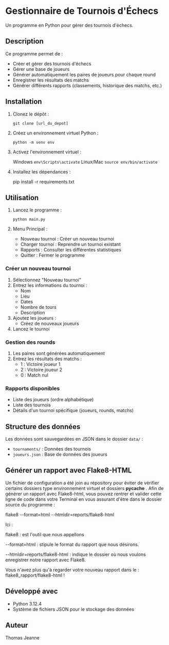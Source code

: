 # Gestionnaire de Tournois d'Échecs

Un programme en Python pour gérer des tournois d'échecs.

## Description

Ce programme permet de :
- Créer et gérer des tournois d'échecs
- Gérer une base de joueurs
- Générer automatiquement les paires de joueurs pour chaque round
- Enregistrer les résultats des matchs
- Générer différents rapports (classements, historique des matchs, etc.)

## Installation

1. Clonez le dépôt :

   `git clone [url_du_depot]`

2. Créez un environnement virtuel Python :

   `python -m venv env`

3. Activez l'environnement virtuel :

   Windows
     `env\Scripts\activate`
   Linux/Mac
     `source env/bin/activate`

4. Installez les dépendances :

   pip install -r requirements.txt

## Utilisation

1. Lancez le programme :

   `python main.py`

2. Menu Principal :
   - Nouveau tournoi : Créer un nouveau tournoi
   - Charger tournoi : Reprendre un tournoi existant
   - Rapports : Consulter les différentes statistiques
   - Quitter : Fermer le programme

### Créer un nouveau tournoi

1. Sélectionnez "Nouveau tournoi"
2. Entrez les informations du tournoi :
   - Nom
   - Lieu
   - Dates
   - Nombre de tours
   - Description
3. Ajoutez les joueurs :
   - Créez de nouveaux joueurs
4. Lancez le tournoi

### Gestion des rounds

1. Les paires sont générées automatiquement
2. Entrez les résultats des matchs :
   - 1 : Victoire joueur 1
   - 2 : Victoire joueur 2
   - 0 : Match nul

### Rapports disponibles

- Liste des joueurs (ordre alphabétique)
- Liste des tournois
- Détails d'un tournoi spécifique (joueurs, rounds, matchs)

## Structure des données

Les données sont sauvegardées en JSON dans le dossier `data/` :
- `tournaments/` : Données des tournois
- `joueurs.json` : Base de données des joueurs

## Générer un rapport avec Flake8-HTML
Un fichier de configuration a été join au répository pour éviter de vérifier certains dossiers type environnement virtuel et dossiers __pycache__ .
Afin de générer un rapport avec Flake8-html, vous pouvez rentrer et valider cette ligne de code dans votre Terminal en vous assurant d'être dans le dossier source du programme :

flake8 --format=html --htmldir=reports/flake8-html

Ici :

flake8 : est l'outil que nous appellons

--format=html : stipule le format du rapport que nous désirons.

--htmldir=reports/flake8-html : indique le dossier où nous voulons enregistrer notre rapport avec Flake8.

Vous n'avez plus qu'à regarder votre nouveau rapport dans le : flake8_rapport/flake8-html !

## Développé avec

- Python 3.12.4
- Système de fichiers JSON pour le stockage des données

## Auteur

Thomas Jeanne
